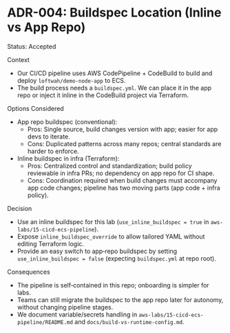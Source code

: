 # ADR-004: Buildspec Location (Inline vs App Repo)

Status: Accepted

Context

- Our CI/CD pipeline uses AWS CodePipeline + CodeBuild to build and deploy `loftwah/demo-node-app` to ECS.
- The build process needs a `buildspec.yml`. We can place it in the app repo or inject it inline in the CodeBuild project via Terraform.

Options Considered

- App repo buildspec (conventional):
  - Pros: Single source, build changes version with app; easier for app devs to iterate.
  - Cons: Duplicated patterns across many repos; central standards are harder to enforce.
- Inline buildspec in infra (Terraform):
  - Pros: Centralized control and standardization; build policy reviewable in infra PRs; no dependency on app repo for CI shape.
  - Cons: Coordination required when build changes must accompany app code changes; pipeline has two moving parts (app code + infra policy).

Decision

- Use an inline buildspec for this lab (`use_inline_buildspec = true` in `aws-labs/15-cicd-ecs-pipeline`).
- Expose `inline_buildspec_override` to allow tailored YAML without editing Terraform logic.
- Provide an easy switch to app‑repo buildspec by setting `use_inline_buildspec = false` (expecting `buildspec.yml` at repo root).

Consequences

- The pipeline is self‑contained in this repo; onboarding is simpler for labs.
- Teams can still migrate the buildspec to the app repo later for autonomy, without changing pipeline stages.
- We document variable/secrets handling in `aws-labs/15-cicd-ecs-pipeline/README.md` and `docs/build-vs-runtime-config.md`.
